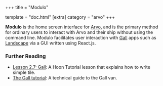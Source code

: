 +++
title = "Modulo"

template = "doc.html"
[extra]
category = "arvo"
+++

**Modulo** is the home screen interface for [Arvo](../arvo), and is the primary method for ordinary users to interact with Arvo and their ship without using the command line. Modulo facilitates user interaction with [Gall](../gall) apps such as [Landscape](../landscape) via a GUI written using React.js.

### Further Reading

- [Lesson 2.7: Gall](@/docs/tutorials/hoon/gall.md): A Hoon Tutorial lesson that explains how to write simple tile.
- [The Gall tutorial](@/docs/tutorials/arvo/gall.md): A technical guide to the Gall van.
